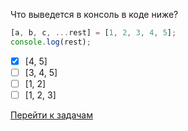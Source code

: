 Что выведется в консоль в коде ниже?

```jsx
[a, b, c, ...rest] = [1, 2, 3, 4, 5];
console.log(rest);
```

- [x] [4, 5]
- [ ] [3, 4, 5]
- [ ] [1, 2]
- [ ] [1, 2, 3]

[Перейти к задачам](../questions/)
